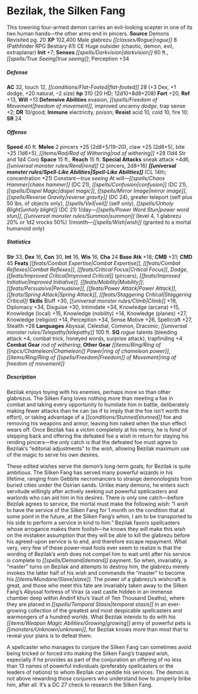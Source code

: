 ﻿---
cssclass: [monsters]
title1: Bezilak, the Silken Fang
desc_short: This towering four-armed demon carries an evil-looking scepter in one
  of its two human hands-the other arms end in pincers.
title2: Bezilak, the Silken Fang
CR: 17
sources:
- name: Demons Revisited
  page: 20
  link: http://paizo.com/products/btpy8yvo?Pathfinder-Campaign-Setting-Demons-Revisited
XP: 102400
race: Male
classes:
- glabrezu rogue 8 (Pathfinder RPG Bestiary 61)
alignment: CE
size: Huge
type: outsider
subtypes:
- chaotic
- demon
- evil
- extraplanar
initiative:
  bonus: 7
senses:
  darkvision: 60
  true seeing: true
AC:
  AC: 32
  touch: 12
  flat_footed: 28
  components:
    dex: 3
    dodge: 1
    natural: 20
    size: -2
HP:
  HP: 310
  long: 12d10+8d8+208
  HD: 20
saves:
  fort: 20
  ref: 13
  will: 13
defensive_abilities:
- evasion
- freedom of movement
- improved uncanny dodge
- trap sense +2
DR:
- amount: 10
  weakness: good
immunities:
- electricity
- poison
resistances:
  acid: 10
  cold: 10
  fire: 10
SR: 24
speeds:
  base: 40
attacks:
  melee:
  - - text: 2 pincers +25 (2d8+5/19-20)
      entries:
      - - damage: 2d8+5
          crit_range: 19-20
      count: 2
      attack: pincers
      bonus:
      - 25
    - text: claw +25 (2d8+5)
      entries:
      - - damage: 2d8+5
      attack: claw
      bonus:
      - 25
    - text: bite +25 (1d6+5)
      entries:
      - - damage: 1d6+5
      attack: bite
      bonus:
      - 25
    - text: rod of withering +28 (1d4 Str and 1d4 Con)
      entries:
      - - damage: 1d4
          type: Str
        - damage: 1d4
          type: Con
      attack: rod of withering
      bonus:
      - 28
  special:
  - sneak attack +4d6
  - rend (2 pincers, 2d8+16)
space: 15
reach: 15
spell_like_abilities:
  entries:
  - name: true seeing
    source: default
    freq: Constant
  - name: chaos hammer
    source: default
    freq: At will
    DC: 21
  - name: confusion
    source: default
    freq: At will
    DC: 21
  - name: dispel magic
    source: default
    freq: At will
  - name: mirror image
    source: default
    freq: At will
  - name: reverse gravity
    source: default
    freq: At will
    DC: 24
  - name: greater teleport
    source: default
    freq: At will
    other: self plus 50 lbs. of objects only
  - name: veil
    source: default
    freq: At will
    other: self only
  - name: unholy blight
    source: default
    freq: At will
    DC: 21
  - name: power word stun
    source: default
    freq: 1/day
  - name: summon
    source: default
    freq: 1/day
    level: 4
    summons:
    - name: glabrezu
      amount: 1
      chance: 20%
    - name: vrocks
      amount: 1d2
      chance: 50%
  - name: wish
    source: default
    freq: 1/month
    other: granted to a mortal humanoid only
  sources:
  - name: default
    CL: 14
    concentration: 21
ability_scores:
  STR: 33
  DEX: 16
  CON: 30
  INT: 18
  WIS: 16
  CHA: 24
BAB: 18
CMB: 31
CMD: 45
feats:
- name: Combat Expertise
- name: Combat Reflexes
- name: Critical Focus
- name: Dodge
- name: Improved Critical (pincers)
- name: Improved Initiative
- name: Mobility
- name: Persuasive
- name: Power Attack
- name: Spring Attack
- name: Staggering Critical
skills:
  Bluff: 30
  Climb: 19
  Diplomacy: 34
  Disguise: 30
  Intimidate: 34
  Knowledge (arcana): 15
  Knowledge (local): 15
  Knowledge (nobility): 14
  Knowledge (planes): 27
  Knowledge (religion): 14
  Perception: 34
  Sense Motive: 26
  Spellcraft: 27
  Stealth: 28
languages:
- Abyssal
- Celestial
- Common
- Draconic
- telepathy 100 ft.
special_qualities:
- rogue talents (bleeding attack +4, combat trick, honeyed words, surprise attack)
- trapfinding +4
gear:
  combat:
  - rod of withering
  other:
  - ring of chameleon power
  - ring of freedom of movement
desc_long: |-
  Bezilak enjoys toying with his enemies, perhaps more so than other glabrezus. The Silken Fang loves nothing more than meeting a foe in combat and taking every opportunity to humiliate him in battle, deliberately making fewer attacks than he can (as if to imply that the foe isn't worth the effort), or taking advantage of a stunned foe and removing his weapons and armor, leaving him naked when the stun effect wears off. Once Bezilak has a victim completely at his mercy, he is fond of stepping back and offering the defeated foe a wish in return for staying his rending pincers-the only catch is that the defeated foe must agree to Bezilak's “editorial adjustments” to the wish, allowing Bezilak maximum use of the magic to serve his own desires.

  These edited wishes serve the demon's long-term goals, for Bezilak is quite ambitious. The Silken Fang has served many powerful wizards in his lifetime, ranging from Gebbite necromancers to strange demonologists from buried cities under the Osirian sands. Unlike many demons, he enters such servitude willingly after actively seeking out powerful spellcasters and warlords who can aid him in his desires. There is only one catch-before Bezilak agrees to service, the mortal must make the following wish: “I wish to have the service of the Silken Fang for 1 month on the condition that at some point in the future, at the Silken Fang's whim, I am to be transported to his side to perform a service in kind to him.” Bezilak favors spellcasters whose arrogance makes them foolish-he knows they will make this wish on the mistaken assumption that they will be able to kill the glabrezu before his agreed-upon service is to end, and therefore escape repayment. What very, very few of these power-mad fools ever seem to realize is that the wording of Bezilak's wish does not compel him to wait until after his service is complete to demand payment. So when, invariably, a “master” turns on Bezilak and attempts to destroy him, the glabrezu merely invokes the latter half of his wish and commands the “master” to become his slave. The power of a glabrezu's wishcraft is great, and those who meet this fate are invariably taken away to the Silken Fang's Abyssal fortress of Virax (a vast castle hidden in an immense chamber deep within Andirif khu's Vault of Ten Thousand Deaths), where they are placed in temporal stasis in an ever-growing collection of the greatest and most despicable spellcasters and warmongers of a hundred worlds. What Bezilak intends to do with his growing army of powerful pets is unknown, for Bezilak knows more than most that to reveal your plans is to defeat them.

  A spellcaster who manages to conjure the Silken Fang can sometimes avoid being tricked or forced into making the Silken Fang's trapped wish, especially if he provides as part of the conjuration an offering of no less than 13 names of powerful individuals (preferably spellcasters or the leaders of nations) to whom Bezilak can peddle his services. The demon is not above rewarding those conjurers who understand how to properly bribe him, after all. It's a DC 27 check to research the Silken Fang.

---

# Bezilak, the Silken Fang
This towering four-armed demon carries an evil-looking scepter in one of its two human hands—the other arms end in pincers.
**Source** Demons Revisited pg. 20
**XP** 102,400
Male glabrezu _[[classes/Rogue|rogue]]_ 8 (Pathfinder RPG Bestiary 61)
CE Huge outsider (chaotic, demon, evil, extraplanar)
**Init** +7; **Senses** _[[spells/Darkvision|darkvision]]_ 60 ft., _[[spells/True Seeing|true seeing]]_; Perception +34

##### Defense

**AC** 32, touch 12, _[[conditions/Flat-Footed|flat-footed]]_ 28 (+3 Dex, +1 dodge, +20 natural, –2 size)
**hp** 310 (20 HD; 12d10+8d8+208)
**Fort** +20, **Ref** +13, **Will** +13
**Defensive Abilities** evasion, _[[spells/Freedom of Movement|freedom of movement]]_, improved uncanny _dodge_, trap sense +2; **DR** 10/good; **Immune** electricity, poison; **Resist** acid 10, cold 10, fire 10; **SR** 24

##### Offense
**Speed** 40 ft.
**Melee** 2 pincers +25 (2d8+5/19–20), claw +25 (2d8+5), bite +25 (1d6+5), _[[items/Rod/Rod of Withering|rod of withering]]_ +28 (1d4 Str and 1d4 Con)
**Space** 15 ft., **Reach** 15 ft.
**Special Attacks** sneak attack +4d6, _[[universal monster rules/Rend|rend]]_ (2 pincers, 2d8+16)
**_[[universal monster rules/Spell-Like Abilities|Spell-Like Abilities]]_** (CL 14th; concentration +21)
Constant—_true seeing_
At will—_[[spells/Chaos Hammer|chaos hammer]]_ (DC 21), _[[spells/Confusion|confusion]]_ (DC 21), _[[spells/Dispel Magic|dispel magic]]_, _[[spells/Mirror Image|mirror image]]_, _[[spells/Reverse Gravity|reverse gravity]]_ (DC 24), greater teleport (self plus 50 lbs. of objects only), _[[spells/Veil|veil]]_ (self only), _[[spells/Unholy Blight|unholy blight]]_ (DC 21)
1/day—_[[spells/Power Word Stun|power word stun]]_, _[[universal monster rules/Summon|summon]]_ (level 4, 1 glabrezu 20% or 1d2 vrocks 50%)
1/month—_[[spells/Wish|wish]]_ (granted to a mortal humanoid only)

##### Statistics
**Str** 33, **Dex** 16, **Con** 30, **Int** 18, **Wis** 16, **Cha** 24
**Base Atk** +18; **CMB** +31; **CMD** 45
**Feats** _[[feats/Combat Expertise|Combat Expertise]]_, _[[feats/Combat Reflexes|Combat Reflexes]]_, _[[feats/Critical Focus|Critical Focus]]_, _Dodge_, _[[feats/Improved Critical|Improved Critical]]_ (pincers), _[[feats/Improved Initiative|Improved Initiative]]_, _[[feats/Mobility|Mobility]]_, _[[feats/Persuasive|Persuasive]]_, _[[feats/Power Attack|Power Attack]]_, _[[feats/Spring Attack|Spring Attack]]_, _[[feats/Staggering Critical|Staggering Critical]]_
**Skills** Bluff +30, _[[universal monster rules/Climb|Climb]]_ +19, Diplomacy +34, Disguise +30, Intimidate +34, Knowledge (arcana) +15, Knowledge (local) +15, Knowledge (nobility) +14, Knowledge (planes) +27, Knowledge (religion) +14, Perception +34, Sense Motive +26, Spellcraft +27, Stealth +28
**Languages** Abyssal, Celestial, Common, Draconic; _[[universal monster rules/Telepathy|telepathy]]_ 100 ft.
**SQ** _rogue_ talents (bleeding attack +4, combat trick, honeyed words, surprise attack), trapfinding +4
**Combat Gear** _rod of withering_; **Other Gear** _[[items/Ring/Ring of _[[npcs/Chameleon|Chameleon]]_ Power|ring of _chameleon_ power]]_, _[[items/Ring/Ring of _[[spells/Freedom|Freedom]]_ of Movement|ring of _freedom_ of movement]]_

##### Description

Bezilak enjoys toying with his enemies, perhaps more so than other glabrezus. The Silken Fang loves nothing more than meeting a foe in combat and taking every opportunity to humiliate him in battle, deliberately making fewer attacks than he can (as if to imply that the foe isn’t worth the effort), or taking advantage of a _[[conditions/Stunned|stunned]]_ foe and removing his weapons and armor, leaving him naked when the stun effect wears off. Once Bezilak has a victim completely at his mercy, he is fond of stepping back and offering the defeated foe a _wish_ in return for staying his rending pincers—the only catch is that the defeated foe must agree to Bezilak’s “editorial adjustments” to the _wish_, allowing Bezilak maximum use of the magic to serve his own desires.

These edited wishes serve the demon’s long-term goals, for Bezilak is quite ambitious. The Silken Fang has served many powerful wizards in his lifetime, ranging from Gebbite necromancers to strange demonologists from buried cities under the Osirian sands. Unlike many demons, he enters such servitude willingly after actively seeking out powerful spellcasters and warlords who can aid him in his desires. There is only one catch—before Bezilak agrees to service, the mortal must make the following _wish_: “I _wish_ to have the service of the Silken Fang for 1 month on the condition that at some point in the future, at the Silken Fang’s whim, I am to be transported to his side to perform a service in kind to him.” Bezilak favors spellcasters whose arrogance makes them foolish—he knows they will make this _wish_ on the mistaken assumption that they will be able to kill the glabrezu before his agreed-upon service is to end, and therefore escape repayment. What very, very few of these power-mad fools ever seem to realize is that the wording of Bezilak’s _wish_ does not compel him to wait until after his service is complete to _[[spells/Demand|demand]]_ payment. So when, invariably, a “master” turns on Bezilak and attempts to destroy him, the glabrezu merely invokes the latter half of his _wish_ and commands the “master” to become his _[[items/Mundane/Slave|slave]]_. The power of a glabrezu’s wishcraft is great, and those who meet this fate are invariably taken away to the Silken Fang’s Abyssal fortress of Virax (a vast castle hidden in an immense chamber deep within Andirif khu’s Vault of Ten Thousand Deaths), where they are placed in _[[spells/Temporal Stasis|temporal stasis]]_ in an ever-growing collection of the greatest and most despicable spellcasters and warmongers of a hundred worlds. What Bezilak intends to do with his _[[items/Weapon Magic Abilities/Growing|growing]]_ army of powerful pets is _[[monsters/Unknown|unknown]]_, for Bezilak knows more than most that to reveal your plans is to defeat them.

A spellcaster who manages to conjure the Silken Fang can sometimes avoid being tricked or forced into making the Silken Fang’s trapped _wish_, especially if he provides as part of the conjuration an offering of no less than 13 names of powerful individuals (preferably spellcasters or the leaders of nations) to whom Bezilak can peddle his services. The demon is not above rewarding those conjurers who understand how to properly bribe him, after all. It’s a DC 27 check to research the Silken Fang.